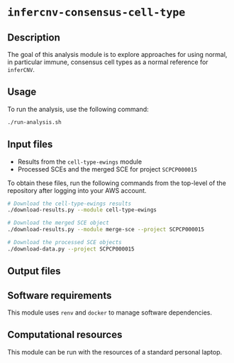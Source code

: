 # `infercnv-consensus-cell-type`

## Description

The goal of this analysis module is to explore approaches for using normal, in particular immune, consensus cell types as a normal reference for `inferCNV`.

## Usage

To run the analysis, use the following command:

```sh
./run-analysis.sh
```

## Input files

* Results from the `cell-type-ewings` module
* Processed SCEs and the merged SCE for project `SCPCP000015`

To obtain these files, run the following commands from the top-level of the repository after logging into your AWS account.

```sh
# Download the cell-type-ewings results
./download-results.py --module cell-type-ewings

# Download the merged SCE object
./download-results.py --module merge-sce --project SCPCP000015

# Download the processed SCE objects
./download-data.py --project SCPCP000015
```

## Output files


## Software requirements

This module uses `renv` and `docker` to manage software dependencies.

## Computational resources

This module can be run with the resources of a standard personal laptop.
